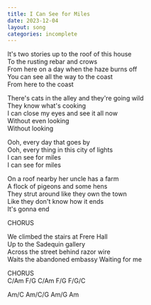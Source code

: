```yaml
---
title: I Can See for Miles
date: 2023-12-04
layout: song
categories: incomplete
---
```

It's two stories up to the roof of this house  
To the rusting rebar and crows  
From here on a day when the haze burns off  
You can see all the way to the coast  
From here to the coast  

There's cats in the alley and they're going wild  
They know what's cooking  
I can close my eyes and see it all now  
Without even looking  
Without looking  

<div class="chorus">
  Ooh, every day that goes by<br />
  Ooh, every thing in this city of lights<br />
  I can see for miles<br />
  I can see for miles<br />
</div>

On a roof nearby her uncle has a farm  
A flock of pigeons and some hens  
They strut around like they own the town  
Like they don't know how it ends  
It's gonna end  

<div class="chorus">CHORUS</div>

We climbed the stairs at Frere Hall  
Up to the Sadequin gallery  
Across the street behind razor wire  
Waits the abandoned embassy
Waiting for me

<div class="chorus">CHORUS</div>

<div class="chords">
  C/Am
  F/G
  C/Am
  F/G
  F/G/C

  Am/C
  Am/C/G
  Am/G
  Am
</div>
